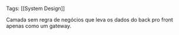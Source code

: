 Tags: [[System Design]]

Camada sem regra de negócios que leva os dados do back pro front apenas como um gateway.

